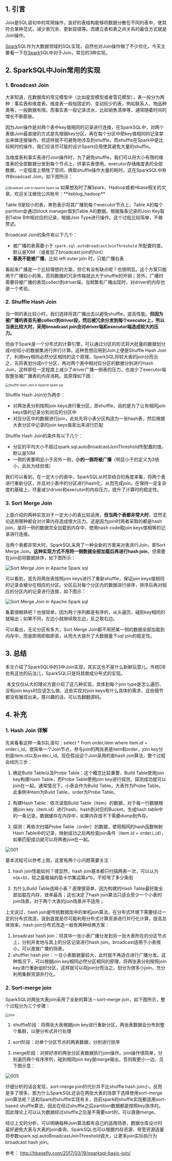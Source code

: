 ## 1. 引言

Join是SQL语句中的常用操作，良好的表结构能够将数据分散在不同的表中，使其符合某种范式，减少表冗余、更新容错等。而建立表和表之间关系的最佳方式就是Join操作。

[Spark](https://www.iteblog.com/archives/tag/spark/)SQL作为大数据领域的SQL实现，自然也对Join操作做了不少优化，今天主要看一下在[Spark](https://www.iteblog.com/archives/tag/spark/)SQL中对于Join，常见的3种实现。

## 2. SparkSQL中Join常用的实现

### 1. Broadcast Join

大家知道，在数据库的常见模型中（比如星型模型或者雪花模型），表一般分为两种：事实表和维度表。维度表一般指固定的、变动较少的表，例如联系人、物品种类等，一般数据有限。而事实表一般记录流水，比如销售清单等，通常随着时间的增长不断膨胀。

因为Join操作是对两个表中key值相同的记录进行连接，在SparkSQL中，对两个表做Join最直接的方式是先根据key分区，再在每个分区中把key值相同的记录拿出来做连接操作。但这样就不可避免地涉及到shuffle，而shuffle在Spark中是比较耗时的操作，我们应该尽可能的设计Spark应用使其避免大量的shuffle。

当维度表和事实表进行Join操作时，为了避免shuffle，我们可以将大小有限的维度表的全部数据分发到每个节点上，供事实表使用。executor存储维度表的全部数据，一定程度上牺牲了空间，换取shuffle操作大量的耗时，这在SparkSQL中称作Broadcast Join，如下图所示：

<img src="https://tva1.sinaimg.cn/large/007S8ZIlgy1genjt5ubr8j30zk0k0js1.jpg" alt="Broadcast Join in Apache Spark sql" style="zoom: 67%;" />
如果想及时了解Spark、Hadoop或者Hbase相关的文章，欢迎关注微信公共帐号：**iteblog_hadoop**

Table B是较小的表，黑色表示将其广播到每个executor节点上，Table A的每个partition会通过block manager取到Table A的数据。根据每条记录的Join Key取到Table B中相对应的记录，根据Join Type进行操作。这个过程比较简单，不做赘述。

Broadcast Join的条件有以下几个：

- 被广播的表需要小于 `spark.sql.autoBroadcastJoinThreshold` 所配置的值，默认是10M （或者加了broadcast join的hint）
- **基表不能被广播**，比如 left outer join 时，只能广播右表

看起来广播是一个比较理想的方案，但它有没有缺点呢？也很明显。这个方案只能用于广播较小的表，否则数据的冗余传输就远大于shuffle的开销；另外，广播时需要将被广播的表现collect到driver端，当频繁有广播出现时，对driver的内存也是一个考验。



### 2. Shuffle Hash Join

当一侧的表比较小时，我们选择将其广播出去以避免shuffle，提高性能。**但因为被广播的表首先被collect到driver段，然后被冗余分发到每个executor上，所以当表比较大时，采用broadcast join会对driver端和executor端造成较大的压力。**

但由于Spark是一个分布式的计算引擎，可以通过分区的形式将大批量的数据划分成n份较小的数据集进行并行计算。这种思想应用到Join上便是Shuffle Hash Join了。利用key相同必然分区相同的这个原理，SparkSQL将较大表的join分而治之，先将表划分成n个分区，再对两个表中相对应分区的数据分别进行Hash Join，这样即在一定程度上减少了driver广播一侧表的压力，也减少了executor端取整张被广播表的内存消耗。其原理如下图：

<img src="https://tva1.sinaimg.cn/large/007S8ZIlgy1genjtb7y3oj30zk0k00tg.jpg" alt="Shuffle Hash Join in Apache Spark sql" style="zoom: 67%;" />

Shuffle Hash Join分为两步：

- 对两张表分别按照join keys进行重分区，即shuffle，目的是为了让有相同join keys值的记录分到对应的分区中
- 对应分区中的数据进行join，此处先将小表分区构造为一张hash表，然后根据大表分区中记录的join keys值拿出来进行匹配

Shuffle Hash Join的条件有以下几个：

- 分区的平均大小不超过spark.sql.autoBroadcastJoinThreshold所配置的值，默认是10M
- 一侧的表要明显小于另外一侧，**小的一侧将被广播**（明显小于的定义为3倍小，此处为经验值）

我们可以看到，在一定大小的表中，SparkSQL从时空结合的角度来看，将两个表进行重新分区，并且对小表中的分区进行hash化，从而完成join。在保持一定复杂度的基础上，尽量减少driver和executor的内存压力，提升了计算时的稳定性。



### 3. Sort Merge Join

上面介绍的两种实现对于一定大小的表比较适用，**但当两个表都非常大时**，显然无论适用哪种都会对计算内存造成很大压力。这是因为join时两者采取的都是hash join，是将一侧的数据完全加载到内存中，使用hash code取join keys值相等的记录进行连接。

当两个表都非常大时，SparkSQL采用了一种全新的方案来对表进行Join，即Sort Merge Join。**这种实现方式不用将一侧数据全部加载后再进行hash join**，但需要在join前将数据排序，如下图所示：

![Sort Merge Join in Apache Spark sql](https://tva1.sinaimg.cn/large/00831rSTgy1gd7empxtrej30zk0k0mxx.jpg)


可以看到，首先将两张表按照join keys进行了重新shuffle，保证join keys值相同的记录会被分在相应的分区。分区后对每个分区内的数据进行排序，排序后再对相应的分区内的记录进行连接，如下图示：

![Sort Merge Join in Apache Spark sql](https://tva1.sinaimg.cn/large/007S8ZIlgy1genjtio6c7j30zk0k0wfa.jpg)


看着很眼熟吧？也很简单，因为两个序列都是有序的，从头遍历，碰到key相同的就输出；如果不同，左边小就继续取左边，反之取右边。

可以看出，无论分区有多大，Sort Merge Join都不用把某一侧的数据全部加载到内存中，而是即用即取即丢，从而大大提升了大数据量下sql join的稳定性。

## 3. 总结

​		本文介绍了SparkSQL中的3中Join实现，其实这也不是什么新鲜玩意儿。传统DB也有这也的玩法儿，SparkSQL只是将其做成分布式的实现。

​		本文仅仅从大的理论方面介绍了这几种实现，具体到每个join type是怎么遍历、没有join keys时应该怎么做、这些实现对join keys有什么具体的需求，这些细节都没有展现出来。感兴趣的话，可以去翻翻源码。



## 4. 补充

### 1. Hash Join 详解

先来看看这样一条SQL语句：select * from order,item where item.id = order.i_id，很简单一个Join节点，参与join的两张表是item和order，join key分别是item.id以及order.i_id。现在假设这个Join采用的是hash join算法，整个过程会经历三步：

1. 确定Build Table以及Probe Table：这个概念比较重要，Build Table使用join key构建Hash Table，而Probe Table使用join key进行探测，探测成功就可以join在一起。通常情况下，小表会作为Build Table，大表作为Probe Table。此事例中item为Build Table，order为Probe Table。

2. 构建Hash Table：依次读取Build Table（item）的数据，对于每一行数据根据join key（item.id）进行hash，hash到对应的Bucket，生成hash table中的一条记录。数据缓存在内存中，如果内存放不下需要dump到外存。

3. 探测：再依次扫描Probe Table（order）的数据，使用相同的hash函数映射Hash Table中的记录，映射成功之后再检查join条件（item.id = order.i_id），如果匹配成功就可以将两者join在一起。



![001](https://tva1.sinaimg.cn/large/007S8ZIlgy1genjksgx4mj30md0dpaar.jpg)



基本流程可以参考上图，这里有两个小问题需要关注：

1. hash join性能如何？很显然，hash join基本都只扫描两表一次，可以认为o(a+b)，较之最极端的笛卡尔集运算a*b，不知甩了多少条街

2. 为什么Build Table选择小表？道理很简单，因为构建的Hash Table最好能全部加载在内存，效率最高；这也决定了hash join算法只适合至少一个小表的join场景，对于两个大表的join场景并不适用；



上文说过，hash join是传统数据库中的单机join算法，在分布式环境下需要经过一定的分布式改造，说到底就是尽可能利用分布式计算资源进行并行化计算，提高总体效率。hash join分布式改造一般有两种经典方案：

1. broadcast hash join：将其中一张小表广播分发到另一张大表所在的分区节点上，分别并发地与其上的分区记录进行hash join。broadcast适用于小表很小，可以直接广播的场景。
2. shuffler hash join：一旦小表数据量较大，此时就不再适合进行广播分发。这种情况下，可以根据join key相同必然分区相同的原理，将两张表分别按照join key进行重新组织分区，这样就可以将join分而治之，划分为很多小join，充分利用集群资源并行化。

### 2. Sort-merge join

SparkSQL对两张大表join采用了全新的算法－sort-merge join，如下图所示，整个过程分为三个步骤：

<img src="https://tva1.sinaimg.cn/large/007S8ZIlgy1gernoj3j80j30nv0cb0tl.jpg" alt="004" style="zoom:67%;" />

1. shuffle阶段：将两张大表根据join key进行重新分区，两张表数据会分布到整个集群，以便分布式并行处理

2. sort阶段：对单个分区节点的两表数据，分别进行排序

3. merge阶段：对排好序的两张分区表数据执行join操作。join操作很简单，分别遍历两个有序序列，碰到相同join key就merge输出，否则取更小一边，见下图示意：

![005](https://tva1.sinaimg.cn/large/007S8ZIlgy1gernost00sj30az06lwep.jpg)

仔细分析的话会发现，sort-merge join的代价并不比shuffle hash join小，反而是多了很多。那为什么SparkSQL还会在两张大表的场景下选择使用sort-merge join算法呢？这和Spark的shuffle实现有关，目前spark的shuffle实现都适用sort-based shuffle算法，因此在经过shuffle之后partition数据都是按照key排序的。因此理论上可以认为数据经过shuffle之后是不需要sort的，可以直接merge。

经过上文的分析，可以明确每种Join算法都有自己的适用场景，数据仓库设计时最好避免大表与大表的join查询，SparkSQL也可以根据内存资源、带宽资源适量将参数spark.sql.autoBroadcastJoinThreshold调大，让更多join实际执行为broadcast hash join。

参考： http://hbasefly.com/2017/03/19/sparksql-basic-join/ 

